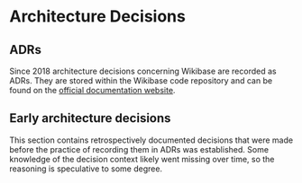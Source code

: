# Architecture Decisions

## ADRs

Since 2018 architecture decisions concerning Wikibase are recorded as ADRs. They are stored within the Wikibase code repository and can be found on the [official documentation website](https://doc.wikimedia.org/Wikibase/master/php/md_docs_adr_index.html).

## Early architecture decisions

This section contains retrospectively documented decisions that were made before the practice of recording them in ADRs was established. Some knowledge of the decision context likely went missing over time, so the reasoning is speculative to some degree.
